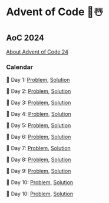 # Advent of Code 🎄☃️

## AoC 2024
[About Advent of Code 24](https://adventofcode.com/2024/about)

### Calendar

📅 Day 1: [Problem](https://adventofcode.com/2024/day/1), [Solution](2024/tor_1/tor.py) 

📅 Day 2: [Problem](https://adventofcode.com/2024/day/2), [Solution](2024/tor_2/tor.py)

📅 Day 3: [Problem](https://adventofcode.com/2024/day/3), [Solution](2024/tor_3/tor.py)

📅 Day 4: [Problem](https://adventofcode.com/2024/day/4), [Solution](2024/tor_4/tor.py)

📅 Day 5: [Problem](https://adventofcode.com/2024/day/5), [Solution](2024/tor_5/tor.py)

📅 Day 6: [Problem](https://adventofcode.com/2024/day/6), [Solution](2024/tor_6/tor.py)

📅 Day 7: [Problem](https://adventofcode.com/2024/day/7), [Solution](2024/tor_7/tor.py)

📅 Day 8: [Problem](https://adventofcode.com/2024/day/8), [Solution](2024/tor_8/tor.py)

📅 Day 9: [Problem](https://adventofcode.com/2024/day/9), [Solution](2024/tor_9/tor.py)

📅 Day 10: [Problem](https://adventofcode.com/2024/day/10), [Solution](2024/tor_10/tor.py)

📅 Day 10: [Problem](https://adventofcode.com/2024/day/11), [Solution](2024/tor_11/tor.py)
